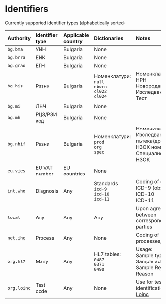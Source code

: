 # Identifiers

Currently supported identifier types (alphabetically sorted)

| Authority | Identifier type | Applicable country | Dictionaries | Notes |
| :---  | :---  | :---  | :---  | :---  |
| `bg.bma` | УИН | Bulgaria | None | |
| `bg.brra` | ЕИК | Bulgaria | None | |
| `bg.grao` | ЕГН | Bulgaria | None | |
| `bg.his` | Разни | Bulgaria | Номенклатури:<br>`null`<br>`nborn`<br>`cl022`<br>`cl024` | Номенклатури:<br>НРН<br>Новородени<br>Изследване<br>Тест |
| `bg.mi` | ЛНЧ | Bulgaria | None |  |
| `bg.mh` | РЦЗ/РЗИ код | Bulgaria | None | |
| `bg.nhif` | Разни | Bulgaria | Номенклатури:<br>`prod`<br>`org`<br>`spec` | Номенклатури:<br>Изследване/кл. пътека/др.<br>НЗОК номер на ЛЗ<br>Специалност по НЗОК |
| `eu.vies` | EU VAT number | EU countries | None | |
| `int.who` | Diagnosis| Any | Standards<br>`icd-9`<br>`icd-10`<br>`icd-11`| Coding of diagnoses<br>ICD-9 (obsolete)<br>ICD-10<br>ICD-11 |
| `local` | Any | Any | Any | Upon agreement between corresponding parties |
| `net.ihe` | Process| Any | None| Coding of processes/workflows |
| `org.hl7` | Many | Any | HL7 tables:<br>`0487`<br>`0371` <br/> `0490` | Usage:<br> Sample type<br> Sample additive <br/> Sample Rejection Reason |
| `org.loinc` | Test code | Any | None | Use for test identification, see [Loinc](https://loinc.org/) |


